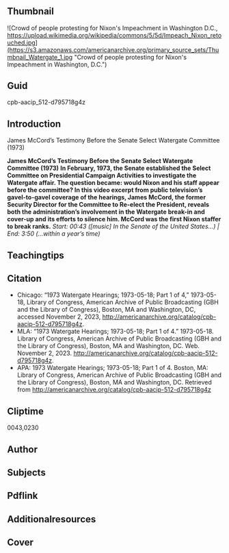 # 

## Thumbnail

![Crowd of people protesting for Nixon's Impeachment in Washington D.C., https://upload.wikimedia.org/wikipedia/commons/5/5d/Impeach_Nixon_retouched.jpg](https://s3.amazonaws.com/americanarchive.org/primary_source_sets/Thumbnail_Watergate_1.jpg "Crowd of people protesting for Nixon's Impeachment in Washington, D.C.")

## Guid
cpb-aacip_512-d795718g4z

## Introduction

James McCord’s Testimony Before the Senate Select Watergate Committee (1973)

<b> James McCord’s Testimony Before the Senate Select Watergate Committee (1973)</b>
<b> In February, 1973, the Senate established the Select Committee on Presidential Campaign Activities to investigate the Watergate affair. The question became: would Nixon and his staff appear before the committee? In this video excerpt from public television’s gavel-to-gavel coverage of the hearings, James McCord, the former Security Director for the Committee to Re-elect the President, reveals both the administration’s involvement in the Watergate break-in and cover-up and its efforts to silence him. McCord was the first Nixon staffer to break ranks.</b>
<i> Start: 00:43 ([music] In the Senate of the United States…) | End: 3:50 (...within a year’s time)</i>

## Teachingtips

## Citation



- Chicago: “1973 Watergate Hearings; 1973-05-18; Part 1 of 4,” 1973-05-18, Library of Congress, American Archive of Public Broadcasting (GBH and the Library of Congress), Boston, MA and Washington, DC, accessed November 2, 2023, http://americanarchive.org/catalog/cpb-aacip-512-d795718g4z.
- MLA: “1973 Watergate Hearings; 1973-05-18; Part 1 of 4.” 1973-05-18. Library of Congress, American Archive of Public Broadcasting (GBH and the Library of Congress), Boston, MA and Washington, DC. Web. November 2, 2023. <http://americanarchive.org/catalog/cpb-aacip-512-d795718g4z>.
- APA: 1973 Watergate Hearings; 1973-05-18; Part 1 of 4. Boston, MA: Library of Congress, American Archive of Public Broadcasting (GBH and the Library of Congress), Boston, MA and Washington, DC. Retrieved from http://americanarchive.org/catalog/cpb-aacip-512-d795718g4z


## Cliptime

0043,0230

## Author
## Subjects
## Pdflink
## Additionalresources
## Cover

#
